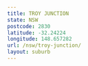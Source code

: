 ```yaml
---
title: TROY JUNCTION
state: NSW
postcode: 2830
latitude: -32.24224
longitude: 148.657282
url: /nsw/troy-junction/
layout: suburb
---
```

